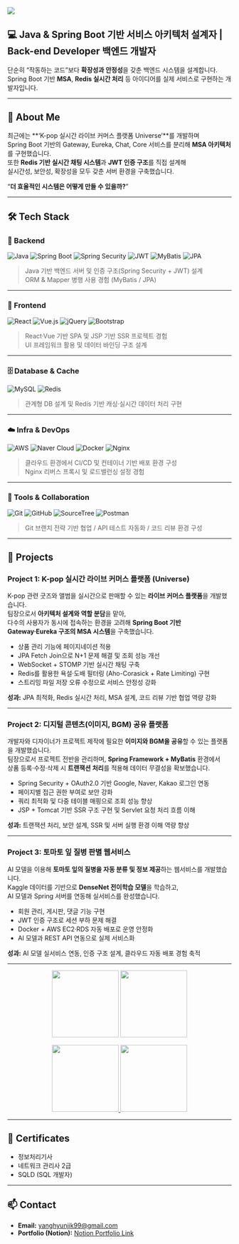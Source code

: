 ![](https://capsule-render.vercel.app/api?type=venom&height=200&color=gradient&text=JiksGit&section=header&reversal=false&textBg=false&fontColor=black&fontAlign=50&animation=fadeIn)

## 💻  Java & Spring Boot 기반 서비스 아키텍처 설계자 | Back-end Developer 백엔드 개발자
단순히 “작동하는 코드”보다 **확장성과 안정성**을 갖춘 백엔드 시스템을 설계합니다.  
Spring Boot 기반 **MSA**, **Redis 실시간 처리** 등 아이디어를 실제 서비스로 구현하는 개발자입니다.

---

## 🧠 About Me

최근에는 **‘K-pop 실시간 라이브 커머스 플랫폼 Universe’**를 개발하며  
Spring Boot 기반의 Gateway, Eureka, Chat, Core 서비스를 분리해 **MSA 아키텍처**를 구현했습니다.  
또한 **Redis 기반 실시간 채팅 시스템**과 **JWT 인증 구조**를 직접 설계해  
실시간성, 보안성, 확장성을 모두 갖춘 서버 환경을 구축했습니다.

“**더 효율적인 시스템은 어떻게 만들 수 있을까?**” 

---

## 🛠 Tech Stack

### 🧩 Backend
![Java](https://img.shields.io/badge/Java-%23ED8B00.svg?style=flat-square&logo=openjdk&logoColor=white)
![Spring Boot](https://img.shields.io/badge/Spring_Boot-6DB33F?style=flat-square&logo=springboot&logoColor=white)
![Spring Security](https://img.shields.io/badge/Spring_Security-6DB33F?style=flat-square&logo=springsecurity&logoColor=white)
![JWT](https://img.shields.io/badge/JWT-black?style=flat-square&logo=jsonwebtokens&logoColor=white)
![MyBatis](https://img.shields.io/badge/MyBatis-FF6C37?style=flat-square&logoColor=white)
![JPA](https://img.shields.io/badge/JPA-59666C?style=flat-square&logo=hibernate&logoColor=white)

> Java 기반 백엔드 서버 및 인증 구조(Spring Security + JWT) 설계  
> ORM & Mapper 병행 사용 경험 (MyBatis / JPA)

---

### 🎨 Frontend
![React](https://img.shields.io/badge/React-20232A?style=flat-square&logo=react&logoColor=61DAFB)
![Vue.js](https://img.shields.io/badge/Vue.js-35495E?style=flat-square&logo=vuedotjs&logoColor=4FC08D)
![jQuery](https://img.shields.io/badge/jQuery-0769AD?style=flat-square&logo=jquery&logoColor=white)
![Bootstrap](https://img.shields.io/badge/Bootstrap-7952B3?style=flat-square&logo=bootstrap&logoColor=white)

> React·Vue 기반 SPA 및 JSP 기반 SSR 프로젝트 경험  
> UI 프레임워크 활용 및 데이터 바인딩 구조 설계

---

### 🗄️ Database & Cache
![MySQL](https://img.shields.io/badge/MySQL-005C84?style=flat-square&logo=mysql&logoColor=white)
![Redis](https://img.shields.io/badge/Redis-DC382D?style=flat-square&logo=redis&logoColor=white)

> 관계형 DB 설계 및 Redis 기반 캐싱·실시간 데이터 처리 구현

---

### ☁️ Infra & DevOps
![AWS](https://img.shields.io/badge/AWS-232F3E?style=flat-square&logo=amazonaws&logoColor=white)
![Naver Cloud](https://img.shields.io/badge/Naver_Cloud-03C75A?style=flat-square&logo=naver&logoColor=white)
![Docker](https://img.shields.io/badge/Docker-2496ED?style=flat-square&logo=docker&logoColor=white)
![Nginx](https://img.shields.io/badge/Nginx-009639?style=flat-square&logo=nginx&logoColor=white)

> 클라우드 환경에서 CI/CD 및 컨테이너 기반 배포 환경 구성  
> Nginx 리버스 프록시 및 로드밸런싱 설정 경험

---

### 🧠 Tools & Collaboration
![Git](https://img.shields.io/badge/Git-F05032?style=flat-square&logo=git&logoColor=white)
![GitHub](https://img.shields.io/badge/GitHub-181717?style=flat-square&logo=github&logoColor=white)
![SourceTree](https://img.shields.io/badge/SourceTree-0052CC?style=flat-square&logo=sourcetree&logoColor=white)
![Postman](https://img.shields.io/badge/Postman-FF6C37?style=flat-square&logo=postman&logoColor=white)

> Git 브랜치 전략 기반 협업 / API 테스트 자동화 / 코드 리뷰 환경 구성


---

## 🚀 Projects

### Project 1: K-pop 실시간 라이브 커머스 플랫폼 (Universe)  
K-pop 관련 굿즈와 앨범을 실시간으로 판매할 수 있는 **라이브 커머스 플랫폼**을 개발했습니다.  
팀장으로서 **아키텍처 설계와 역할 분담**을 맡아,  
다수의 사용자가 동시에 접속하는 환경을 고려해 **Spring Boot 기반 Gateway·Eureka 구조의 MSA 시스템**을 구축했습니다.  

- 상품 관리 기능에 페이지네이션 적용  
- JPA Fetch Join으로 N+1 문제 해결 및 조회 성능 개선  
- WebSocket + STOMP 기반 실시간 채팅 구축  
- Redis를 활용한 욕설·도배 필터링 (Aho-Corasick + Rate Limiting) 구현  
- 스트리밍 파일 저장 오류 수정으로 서비스 안정성 강화  

**성과:** JPA 최적화, Redis 실시간 처리, MSA 설계, 코드 리뷰 기반 협업 역량 강화

---

### Project 2: 디지털 콘텐츠(이미지, BGM) 공유 플랫폼  
개발자와 디자이너가 프로젝트 제작에 필요한 **이미지와 BGM을 공유**할 수 있는 플랫폼을 개발했습니다.  
팀장으로서 프로젝트 전반을 관리하며, **Spring Framework + MyBatis** 환경에서  
상품 등록·수정·삭제 시 **트랜잭션 처리**를 적용해 데이터 무결성을 확보했습니다.  

- Spring Security + OAuth2.0 기반 Google, Naver, Kakao 로그인 연동  
- 페이지별 접근 권한 부여로 보안 강화  
- 쿼리 최적화 및 다중 테이블 매핑으로 조회 성능 향상  
- JSP + Tomcat 기반 SSR 구조 구현 및 Servlet 요청 처리 흐름 이해  

**성과:** 트랜잭션 처리, 보안 설계, SSR 및 서버 실행 환경 이해 역량 향상

---

### Project 3: 토마토 잎 질병 판별 웹서비스  
AI 모델을 이용해 **토마토 잎의 질병을 자동 분류 및 정보 제공**하는 웹서비스를 개발했습니다.  
Kaggle 데이터를 기반으로 **DenseNet 전이학습 모델**을 학습하고,  
AI 모델과 Spring 서버를 연동해 실서비스를 완성했습니다.  

- 회원 관리, 게시판, 댓글 기능 구현  
- JWT 인증 구조로 세션 부하 문제 해결  
- Docker + AWS EC2·RDS 자동 배포로 운영 안정화  
- AI 모델과 REST API 연동으로 실제 서비스화  

**성과:** AI 모델 실서비스 연동, 인증 구조 설계, 클라우드 자동 배포 경험 축적

---

<p align="center">
  <img src="https://github-readme-stats.vercel.app/api/top-langs/?username=JiksGit&layout=compact&theme=default" height="150">
  <img src="https://streak-stats.demolab.com/?user=JiksGit&theme=swift" height="150">
</p>

<p align="center">
  <a href="https://solved.ac/didguswlr">
    <img src="http://mazassumnida.wtf/api/v2/generate_badge?boj=didguswlr" height="150">
  </a>
  <img src="https://github-profile-summary-cards.vercel.app/api/cards/profile-details?username=JiksGit&theme=github_dark" height="150">
</p>

---

## 🪪 Certificates
- 정보처리기사  
- 네트워크 관리사 2급  
- SQLD (SQL 개발자)

---

## 📫 Contact
- **Email:** yanghyunjik99@gmail.com  
- **Portfolio (Notion):** [Notion Portfolio Link](https://chatter-glider-3f4.notion.site/292b5b4ec16181578fc5dc7a69780ad3)
